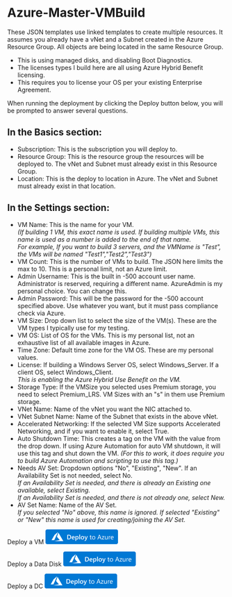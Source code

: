 # Azure-Master-VMBuild
These JSON templates use linked templates to create multiple resources. It assumes you already have a vNet and a Subnet created in the Azure Resource Group. All objects are being located in the same Resource Group.  
- This is using managed disks, and disabling Boot Diagnostics.
- The licenses types I build here are all using Azure Hybrid Benefit licensing.  
- This requires you to license your OS per your existing Enterprise Agreement.  

When running the deployment by clicking the Deploy button below, you will be prompted to answer several questions.

## In the Basics section:  
- Subscription: This is the subscription you will deploy to.  
- Resource Group: This is the resource group the resources will be deployed to. The vNet and Subnet must already exist in this Resource Group.  
- Location: This is the deploy to location in Azure. The vNet and Subnet must already exist in that location.  

## In the Settings section: 

- VM Name: This is the name for your VM.  
*(If building 1 VM, this exact name is used. If building multiple VMs, this name is used as a number is added to the end of that name.*  
*For example, If you want to build 3 servers, and the VMName is "Test", the VMs will be named "Test1","Test2","Test3")*
- VM Count: This is the number of VMs to build. The JSON here limits the max to 10. This is a personal limit, not an Azure limit.  
- Admin Username: This is the built in -500 account user name. Administrator is reserved, requiring a different name. AzureAdmin is my personal choice. You can change this.  
- Admin Password: This will be the password for the -500 account specified above. Use whatever you want, but it must pass compliance check via Azure.  
- VM Size: Drop down list to select the size of the VM(s). These are the VM types I typically use for my testing.  
- VM OS: List of OS for the VMs. This is my personal list, not an exhaustive list of all available images in Azure.  
- Time Zone: Default time zone for the VM OS. These are my personal values.  
- License: If building a Windows Server OS, select Windows_Server. If a client OS, select Windows_Client.  
*This is enabling the Azure Hybrid Use Benefit on the VM.*
- Storage Type: If the VMSize you selected uses Premium storage, you need to select Premium_LRS. VM Sizes with an "s" in them use Premium storage.  
- VNet Name: Name of the vNet you want the NIC attached to.  
- VNet Subnet Name: Name of the Subnet that exists in the above vNet.  
- Accelerated Networking: If the selected VM Size supports Accelerated Networking, and if you want to enable it, select True.  
- Auto Shutdown Time: This creates a tag on the VM with the value from the drop down. If using Azure Automation for auto VM shutdown, it will use this tag and shut down the VM.  *(For this to work, it does require you to build Azure Automation and scripting to use this tag.)*
- Needs AV Set: Dropdown options "No", "Existing", "New". If an Availability Set is not needed, select No.  
*If an Availability Set is needed, and there is already an Existing one available, select Existing.  
If an Availability Set is needed, and there is not already one, select New.*
- AV Set Name: Name of the AV Set.  
*If you selected "No" above, this name is ignored. If selected "Existing" or "New" this name is used for creating/joining the AV Set.*

Deploy a VM <a href="https://portal.azure.com/#create/Microsoft.Template/uri/https%3A%2F%2Fraw.githubusercontent.com%2FSeanGreenbaum%2FAzure-VMCompute%2Fmaster%2Fmaster.json" target="_blank">
    <img src="https://raw.githubusercontent.com/Azure/azure-quickstart-templates/master/1-CONTRIBUTION-GUIDE/images/deploytoazure.png"/> </a>

Deploy a Data Disk <a href="https://portal.azure.com/#create/Microsoft.Template/uri/https%3A%2F%2Fraw.githubusercontent.com%2FSeanGreenbaum%2FAzure-VMCompute%2Fmaster%2Fdeploydisk.json" target="_blank">
    <img src="https://raw.githubusercontent.com/Azure/azure-quickstart-templates/master/1-CONTRIBUTION-GUIDE/images/deploytoazure.png"/> </a>
    
Deploy a DC <a href="https://portal.azure.com/#create/Microsoft.Template/uri/https%3A%2F%2Fraw.githubusercontent.com%2FSeanGreenbaum%2FAzure-VMCompute%2Fmaster%2FDC-Deploy.json" target="_blank">
    <img src="https://raw.githubusercontent.com/Azure/azure-quickstart-templates/master/1-CONTRIBUTION-GUIDE/images/deploytoazure.png"/> </a>
